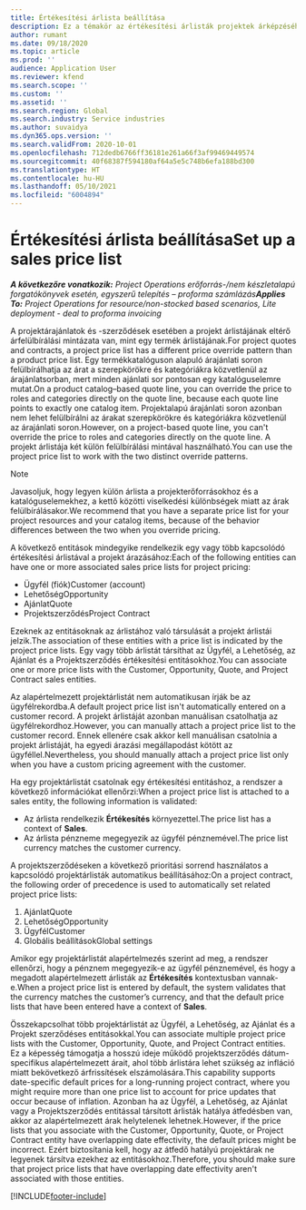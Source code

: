 ```yaml
---
title: Értékesítési árlista beállítása
description: Ez a témakör az értékesítési árlisták projektek árképzéséhez történő beállítását ismerteti.
author: rumant
ms.date: 09/18/2020
ms.topic: article
ms.prod: ''
audience: Application User
ms.reviewer: kfend
ms.search.scope: ''
ms.custom: ''
ms.assetid: ''
ms.search.region: Global
ms.search.industry: Service industries
ms.author: suvaidya
ms.dyn365.ops.version: ''
ms.search.validFrom: 2020-10-01
ms.openlocfilehash: 712dedb6766ff36181e261a66f3af99469449574
ms.sourcegitcommit: 40f68387f594180af64a5e5c748b6efa188bd300
ms.translationtype: HT
ms.contentlocale: hu-HU
ms.lasthandoff: 05/10/2021
ms.locfileid: "6004894"
---
```

# <a name="set-up-a-sales-price-list"></a><span data-ttu-id="d1e2b-103">Értékesítési árlista beállítása</span><span class="sxs-lookup"><span data-stu-id="d1e2b-103">Set up a sales price list</span></span>

<span data-ttu-id="d1e2b-104">_**A következőre vonatkozik:** Project Operations erőforrás-/nem készletalapú forgatókönyvek esetén, egyszerű telepítés – proforma számlázás_</span><span class="sxs-lookup"><span data-stu-id="d1e2b-104">_**Applies To:** Project Operations for resource/non-stocked based scenarios, Lite deployment - deal to proforma invoicing_</span></span>

<span data-ttu-id="d1e2b-105">A projektárajánlatok és -szerződések esetében a projekt árlistájának eltérő árfelülbírálási mintázata van, mint egy termék árlistájának.</span><span class="sxs-lookup"><span data-stu-id="d1e2b-105">For project quotes and contracts, a project price list has a different price override pattern than a product price list.</span></span> <span data-ttu-id="d1e2b-106">Egy termékkatalóguson alapuló árajánlati soron felülbírálhatja az árat a szerepkörökre és kategóriákra közvetlenül az árajánlatsorban, mert minden ajánlati sor pontosan egy katalóguselemre mutat.</span><span class="sxs-lookup"><span data-stu-id="d1e2b-106">On a product catalog–based quote line, you can override the price to roles and categories directly on the quote line, because each quote line points to exactly one catalog item.</span></span> <span data-ttu-id="d1e2b-107">Projektalapú árajánlati soron azonban nem lehet felülbírálni az árakat szerepkörökre és kategóriákra közvetlenül az árajánlati soron.</span><span class="sxs-lookup"><span data-stu-id="d1e2b-107">However, on a project-based quote line, you can't override the price to roles and categories directly on the quote line.</span></span> <span data-ttu-id="d1e2b-108">A projekt árlistája két külön felülbírálási mintával használható.</span><span class="sxs-lookup"><span data-stu-id="d1e2b-108">You can use the project price list to work with the two distinct override patterns.</span></span>

> [!NOTE]
> <span data-ttu-id="d1e2b-109">Javasoljuk, hogy legyen külön árlista a projekterőforrásokhoz és a katalóguselemekhez, a kettő közötti viselkedési különbségek miatt az árak felülbírálásakor.</span><span class="sxs-lookup"><span data-stu-id="d1e2b-109">We recommend that you have a separate price list for your project resources and your catalog items, because of the behavior differences between the two when you override pricing.</span></span>

<span data-ttu-id="d1e2b-110">A következő entitások mindegyike rendelkezik egy vagy több kapcsolódó értékesítési árlistával a projekt árazásához:</span><span class="sxs-lookup"><span data-stu-id="d1e2b-110">Each of the following entities can have one or more associated sales price lists for project pricing:</span></span>

- <span data-ttu-id="d1e2b-111">Ügyfél (fiók)</span><span class="sxs-lookup"><span data-stu-id="d1e2b-111">Customer (account)</span></span> 
- <span data-ttu-id="d1e2b-112">Lehetőség</span><span class="sxs-lookup"><span data-stu-id="d1e2b-112">Opportunity</span></span> 
- <span data-ttu-id="d1e2b-113">Ajánlat</span><span class="sxs-lookup"><span data-stu-id="d1e2b-113">Quote</span></span> 
- <span data-ttu-id="d1e2b-114">Projektszerződés</span><span class="sxs-lookup"><span data-stu-id="d1e2b-114">Project Contract</span></span>

<span data-ttu-id="d1e2b-115">Ezeknek az entitásoknak az árlistához való társulását a projekt árlistái jelzik.</span><span class="sxs-lookup"><span data-stu-id="d1e2b-115">The association of these entities with a price list is indicated by the project price lists.</span></span> <span data-ttu-id="d1e2b-116">Egy vagy több árlistát társíthat az Ügyfél, a Lehetőség, az Ajánlat és a Projektszerződés értékesítési entitásokhoz.</span><span class="sxs-lookup"><span data-stu-id="d1e2b-116">You can associate one or more price lists with the Customer, Opportunity, Quote, and Project Contract sales entities.</span></span>

<span data-ttu-id="d1e2b-117">Az alapértelmezett projektárlistát nem automatikusan írják be az ügyfélrekordba.</span><span class="sxs-lookup"><span data-stu-id="d1e2b-117">A default project price list isn't automatically entered on a customer record.</span></span> <span data-ttu-id="d1e2b-118">A projekt árlistáját azonban manuálisan csatolhatja az ügyfélrekordhoz.</span><span class="sxs-lookup"><span data-stu-id="d1e2b-118">However, you can manually attach a project price list to the customer record.</span></span> <span data-ttu-id="d1e2b-119">Ennek ellenére csak akkor kell manuálisan csatolnia a projekt árlistáját, ha egyedi árazási megállapodást kötött az ügyféllel.</span><span class="sxs-lookup"><span data-stu-id="d1e2b-119">Nevertheless, you should manually attach a project price list only when you have a custom pricing agreement with the customer.</span></span> 

<span data-ttu-id="d1e2b-120">Ha egy projektárlistát csatolnak egy értékesítési entitáshoz, a rendszer a következő információkat ellenőrzi:</span><span class="sxs-lookup"><span data-stu-id="d1e2b-120">When a project price list is attached to a sales entity, the following information is validated:</span></span>

- <span data-ttu-id="d1e2b-121">Az árlista rendelkezik **Értékesítés** környezettel.</span><span class="sxs-lookup"><span data-stu-id="d1e2b-121">The price list has a context of **Sales**.</span></span> 
- <span data-ttu-id="d1e2b-122">Az árlista pénzneme megegyezik az ügyfél pénznemével.</span><span class="sxs-lookup"><span data-stu-id="d1e2b-122">The price list currency matches the customer currency.</span></span> 

<span data-ttu-id="d1e2b-123">A projektszerződéseken a következő prioritási sorrend használatos a kapcsolódó projektárlisták automatikus beállításához:</span><span class="sxs-lookup"><span data-stu-id="d1e2b-123">On a project contract, the following order of precedence is used to automatically set related project price lists:</span></span>

1. <span data-ttu-id="d1e2b-124">Ajánlat</span><span class="sxs-lookup"><span data-stu-id="d1e2b-124">Quote</span></span>
2. <span data-ttu-id="d1e2b-125">Lehetőség</span><span class="sxs-lookup"><span data-stu-id="d1e2b-125">Opportunity</span></span>
3. <span data-ttu-id="d1e2b-126">Ügyfél</span><span class="sxs-lookup"><span data-stu-id="d1e2b-126">Customer</span></span> 
4. <span data-ttu-id="d1e2b-127">Globális beállítások</span><span class="sxs-lookup"><span data-stu-id="d1e2b-127">Global settings</span></span> 

<span data-ttu-id="d1e2b-128">Amikor egy projektárlistát alapértelmezés szerint ad meg, a rendszer ellenőrzi, hogy a pénznem megegyezik-e az ügyfél pénznemével, és hogy a megadott alapértelmezett árlisták az **Értékesítés** kontextusban vannak-e.</span><span class="sxs-lookup"><span data-stu-id="d1e2b-128">When a project price list is entered by default, the system validates that the currency matches the customer’s currency, and that the default price lists that have been entered have a context of **Sales**.</span></span>

<span data-ttu-id="d1e2b-129">Összekapcsolhat több projektárlistát az Ügyfél, a Lehetőség, az Ajánlat és a Projekt szerződéses entitásokkal.</span><span class="sxs-lookup"><span data-stu-id="d1e2b-129">You can associate multiple project price lists with the Customer, Opportunity, Quote, and Project Contract entities.</span></span> <span data-ttu-id="d1e2b-130">Ez a képesség támogatja a hosszú ideje működő projektszerződés dátum-specifikus alapértelmezett árait, ahol több árlistára lehet szükség az infláció miatt bekövetkező árfrissítések elszámolására.</span><span class="sxs-lookup"><span data-stu-id="d1e2b-130">This capability supports date-specific default prices for a long-running project contract, where you might require more than one price list to account for price updates that occur because of inflation.</span></span> <span data-ttu-id="d1e2b-131">Azonban ha az Ügyfél, a Lehetőség, az Ajánlat vagy a Projektszerződés entitással társított árlisták hatálya átfedésben van, akkor az alapértelmezett árak helytelenek lehetnek.</span><span class="sxs-lookup"><span data-stu-id="d1e2b-131">However, if the price lists that you associate with the Customer, Opportunity, Quote, or Project Contract entity have overlapping date effectivity, the default prices might be incorrect.</span></span> <span data-ttu-id="d1e2b-132">Ezért biztosítania kell, hogy az átfedő hatályú projektárak ne legyenek társítva ezekhez az entitásokhoz.</span><span class="sxs-lookup"><span data-stu-id="d1e2b-132">Therefore, you should make sure that project price lists that have overlapping date effectivity aren't associated with those entities.</span></span>


[!INCLUDE[footer-include](../includes/footer-banner.md)]